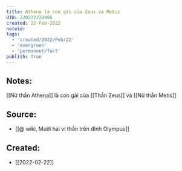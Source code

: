 ```yaml
---
title: Athena là con gái của Zeus và Metis
UID: 220222220906
created: 22-Feb-2022
noteid:
tags:
  - 'created/2022/Feb/22'
  - 'evergreen'
  - 'permanent/fact'
publish: True
---
```

## Notes:
[[Nữ thần Athena]] là con gái của [[Thần Zeus]] và [[Nữ thần Metis]]

## Source:
- [[@ wiki, Mười hai vị thần trên đỉnh Olympus]]





## Created:
- [[2022-02-22]]
